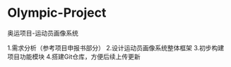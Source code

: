 # Olympic-Project
奥运项目-运动员画像系统

<!-- Week 1 -->
1.需求分析（参考项目申报书部分）
2.设计运动员画像系统整体框架
3.初步构建项目功能模块
4.搭建Git仓库，方便后续上传更新
